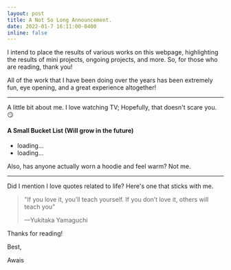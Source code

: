 ```yaml
---
layout: post
title: A Not So Long Announcement.
date: 2022-01-7 16:11:00-0400
inline: false
---
```

I intend to place the results of various works on this webpage, highlighting the results of mini projects, ongoing projects, and more. So, for those who are reading, thank you!

All of the work that I have been doing over the years has been extremely fun, eye opening, and a great experience altogether!

***

A little bit about me. I love watching TV; Hopefully, that doesn't scare you. :smirk:

#### A Small Bucket List (Will grow in the future)
<ul>
    <li>loading...</li>
    <li>loading...</li>
</ul>

Also, has anyone actually worn a hoodie and feel warm? Not me.

***

Did I mention I love quotes related to life? Here's one that sticks with me.

> "If you love it, you’ll teach yourself. If you don’t love it, others will teach you"
>
> —Yukitaka Yamaguchi

Thanks for reading!

Best,

Awais
